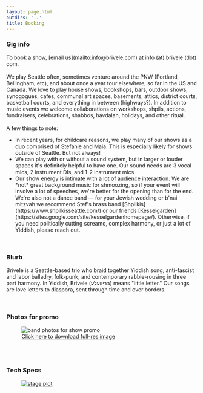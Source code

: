 ```yaml
---
layout: page.html
outdirs: '..'
title: Booking
---
```

<h3>Gig info</h3>
To book a show, [email us](mailto:info@brivele.com) at info (at) brivele (dot) com.</br></br>
We play Seattle often, sometimes venture around the PNW (Portland, Bellingham, etc), and about once a year tour elsewhere, so far in the US and Canada. We love to play house shows, bookshops, bars, outdoor shows, synogogues, cafes, communal art spaces, basements, attics, district courts, basketball courts, and everything in between (highways?). In addition to music events we welcome collaborations on workshops, shpils, actions, fundraisers, celebrations, shabbos, havdalah, holidays, and other ritual.</br></br>
A few things to note:</br>
<ul>
<li>In recent years, for childcare reasons, we play many of our shows as a duo comprised of Stefanie and Maia. This is especially likely for shows outside of Seattle. But not always!</li>
<li>We can play with or without a sound system, but in larger or louder spaces it's definitely helpful to have one. Our sound needs are 3 vocal mics, 2 instrument DIs, and 1-2 instrument mics.</li>
<li>Our show energy is intimate with a lot of audience interaction. We are *not* great background music for shmoozing, so if your event will involve a lot of speeches, we're better for the opening than for the end. We're also not a dance band &mdash; for your Jewish wedding or b'nai mitzvah we recommend Stef's brass band [Shpilkis](https://www.shpilkisseattle.com/) or our friends [Kesselgarden](https://sites.google.com/site/kesselgardenhomepage/). Otherwise, if you need politically cutting screamo, complex harmony, or just a lot of Yiddish, please reach out.</li>
</ul>
<br/>
<h3>Blurb</h3>
<p>Brivele is a Seattle-based trio who braid together Yiddish song, anti-fascist and labor balladry, folk-punk, and contemporary rabble-rousing in three part harmony. In Yiddish, Brivele (בריוועלע) means "little letter." Our songs are love letters to diaspora, sent through time and over borders.</p>
<br/>

<h3>Photos for promo</h3>
<div class='photo'>
<figure id='photoelement'><img src='../images/bandpix/lowfi/tea.JPG' alt='band photos for show promo'>
<div id='getfullres' class='promo'><span><a href='' target='_blank'><i class="fa fa-download" aria-hidden="true"></i> Click here to download full-res image</a></span></div>
</figure>
<div class='arrowseparator'></div>
<span class='larr'><i class="fa fa-angle-left fa-2x"></i></span>
<span class='rarr'><i class="fa fa-angle-right fa-2x"></i></span>
</div>
<br/><br/>

<h3>Tech Specs</h3>
<div class='photo'>
<figure id='stageplot'><a href='../images/stageplot.jpg'><img src='../images/stageplot.jpg' alt='stage plot'></a></figure>
</div>


